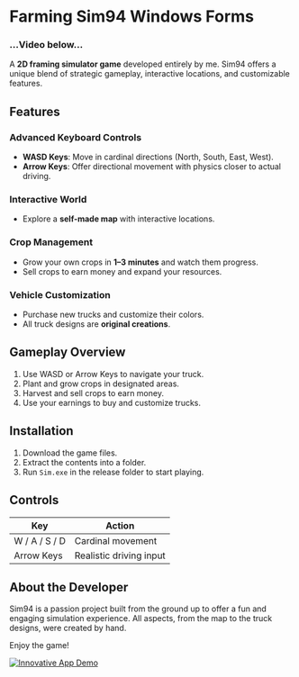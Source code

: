 # Farming Sim94 Windows Forms

### ...Video below...

A **2D framing simulator game** developed entirely by me. Sim94 offers a unique blend of strategic gameplay, interactive locations, and customizable features.

## Features

### Advanced Keyboard Controls
- **WASD Keys**: Move in cardinal directions (North, South, East, West).
- **Arrow Keys**: Offer directional movement with physics closer to actual driving.

### Interactive World
- Explore a **self-made map** with interactive locations.

### Crop Management
- Grow your own crops in **1–3 minutes** and watch them progress.
- Sell crops to earn money and expand your resources.

### Vehicle Customization
- Purchase new trucks and customize their colors.
- All truck designs are **original creations**.

## Gameplay Overview
1. Use WASD or Arrow Keys to navigate your truck.
2. Plant and grow crops in designated areas.
3. Harvest and sell crops to earn money.
4. Use your earnings to buy and customize trucks.

## Installation
1. Download the game files.
2. Extract the contents into a folder.
3. Run `Sim.exe` in the release folder to start playing.

## Controls
| Key           | Action                  |
|---------------|-------------------------|
| W / A / S / D | Cardinal movement       |
| Arrow Keys    | Realistic driving input |

## About the Developer
Sim94 is a passion project built from the ground up to offer a fun and engaging simulation experience. All aspects, from the map to the truck designs, were created by hand.

Enjoy the game!

[![Innovative App Demo](https://img.youtube.com/vi/Z43YtC1acWA/0.jpg)](https://youtu.be/Z43YtC1acWA)

